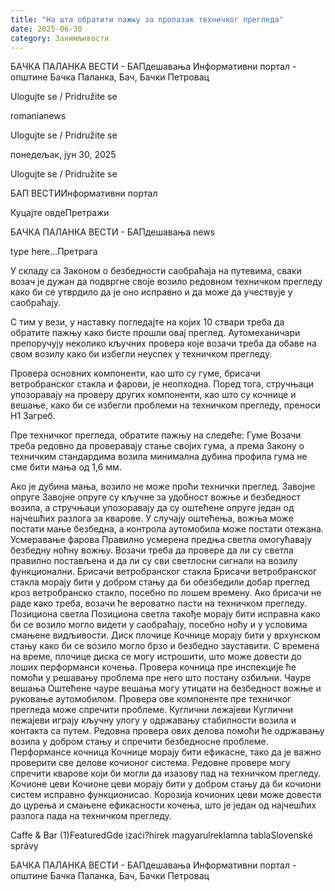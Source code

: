 ```yaml
---
title: "На шта обратити пажњу за пролазак техничког прегледа"
date: 2025-06-30
category: Занимљивости
---
```


БАЧКА ПАЛАНКА ВЕСТИ - БАПдешавања Информативни портал - општине Бачка Паланка, Бач, Бачки Петровац

Ulogujte se / Pridružite se

romanianews

Ulogujte se / Pridružite se

понедељак, јун 30, 2025

Ulogujte se / Pridružite se

БАП ВЕСТИИнформативни портал

Куцајте овдеПретражи

БАЧКА ПАЛАНКА ВЕСТИ - БАПдешавања news

type here...Претрага

У складу са Законом о безбедности саобраћаја на путевима, сваки возач је дужан да подвргне своје возило редовном техничком прегледу како би се утврдило да је оно исправно и да може да учествује у саобраћају.

С тим у вези, у наставку погледајте на којих 10 ствари треба да обратите пажњу како бисте прошли овај преглед.
Аутомеханичари препоручују неколико кључних провера које возачи треба да обаве на свом возилу како би избегли неуспех у техничком прегледу.


Провера основних компоненти, као што су гуме, брисачи ветробранског стакла и фарови, је неопходна. Поред тога, стручњаци упозоравају на проверу других компоненти, као што су кочнице и вешање, како би се избегли проблеми на техничком прегледу, преноси Н1 Загреб.


Пре техничког прегледа, обратите пажњу на следеће:
Гуме
Возачи треба редовно да проверавају стање својих гума, а према Закону о техничким стандардима возила минимална дубина профила гума не сме бити мања од 1,6 мм.


Ако је дубина мања, возило не може проћи технички преглед.
Завојне опруге
Завојне опруге су кључне за удобност вожње и безбедност возила, а стручњаци упозоравају да су оштећене опруге један од најчешћих разлога за кварове.
У случају оштећења, вожња може постати мање безбедна, а контрола аутомобила може постати отежана.
Усмеравање фарова
Правилно усмерена предња светла омогућавају безбедну ноћну вожњу. Возачи треба да провере да ли су светла правилно постављена и да ли су сви светлосни сигнали на возилу функционални.
Брисачи ветробранског стакла
Брисачи ветробранског стакла морају бити у добром стању да би обезбедили добар преглед кроз ветробранско стакло, посебно по лошем времену.
Ако брисачи не раде како треба, возачи ће вероватно пасти на техничком прегледу.
Позициона светла
Позициона светла такође морају бити исправна како би се возило могло видети у саобраћају, посебно ноћу и у условима смањене видљивости.
Диск плочице
Кочнице морају бити у врхунском стању како би се возило могло брзо и безбедно зауставити. С времена на време, плочице диска се могу истрошити, што може довести до лоших перформанси кочења.
Провера кочница пре инспекције ће помоћи у решавању проблема пре него што постану озбиљни.
Чауре вешања
Оштећене чауре вешања могу утицати на безбедност вожње и руковање аутомобилом. Провера ове компоненте пре техничког прегледа може спречити проблеме.
Куглични лежајеви
Куглични лежајеви играју кључну улогу у одржавању стабилности возила и контакта са путем. Редовна провера ових делова помоћи ће одржавању возила у добром стању и спречити безбедносне проблеме.
Перформансе кочница
Кочнице морају бити ефикасне, тако да је важно проверити све делове кочионог система. Редовне провере могу спречити кварове који би могли да изазову пад на техничком прегледу.
Кочионе цеви
Кочионе цеви морају бити у добром стању да би кочиони систем исправно функционисао. Корозија кочионих цеви може довести до цурења и смањене ефикасности кочења, што је један од најчешћих разлога пада на техничком прегледу.

Caffe & Bar (1)FeaturedGde izaći?hírek magyarulreklamna tablaSlovenské správy

БАЧКА ПАЛАНКА ВЕСТИ - БАПдешавања Информативни портал - општине Бачка Паланка, Бач, Бачки Петровац
